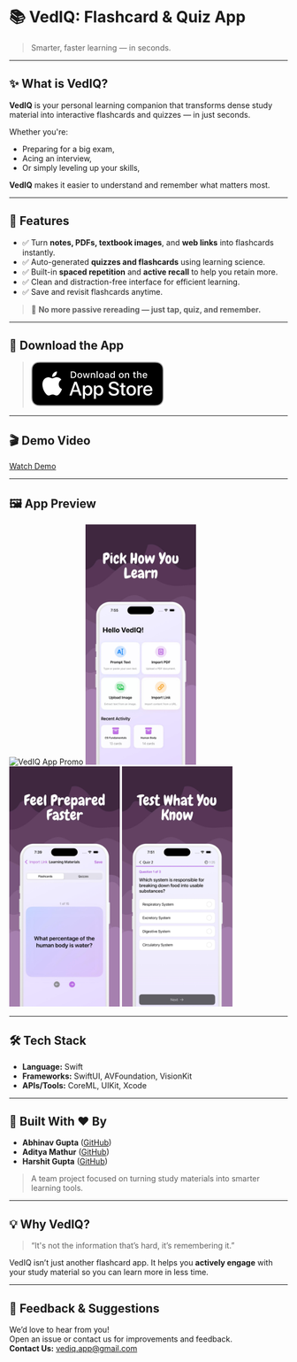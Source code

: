 # 📚 VedIQ: Flashcard & Quiz App

> Smarter, faster learning — in seconds.

---

## ✨ What is VedIQ?

**VedIQ** is your personal learning companion that transforms dense study material into interactive flashcards and quizzes — in just seconds.

Whether you're:
- Preparing for a big exam,
- Acing an interview,
- Or simply leveling up your skills,

**VedIQ** makes it easier to understand and remember what matters most.

---

## 🚀 Features

- ✅ Turn **notes, PDFs, textbook images**, and **web links** into flashcards instantly.
- ✅ Auto-generated **quizzes and flashcards** using learning science.
- ✅ Built-in **spaced repetition** and **active recall** to help you retain more.
- ✅ Clean and distraction-free interface for efficient learning.
- ✅ Save and revisit flashcards anytime.

> 📌 **No more passive rereading — just tap, quiz, and remember.**

---

## 📱 Download the App

> [![Download on the App Store](media/Download_on_the_App_Store_Badge_US-UK_RGB_blk_092917.svg)](https://apps.apple.com/us/app/vediq-flashcards-quiz-app/id6748696401)

---

## 🎬 Demo Video  

[Watch Demo](https://drive.google.com/file/d/1b_Pwn0XYOYufXxL7VqYZ2htcf9LKHIDO/view?usp=sharing)

---

## 🖼️ App Preview

<p>
  <img src="media/vediq-promo.gif" height="435" alt="VedIQ App Promo" />
  <img src="media/home.jpeg" width="200" alt="Home Screen" />
  <img src="media/Flashcards.jpeg" width="200" alt="Flashcards Screen" />
  <img src="media/Quiz.jpeg" width="200" alt="Quiz Screen" />
</p>

---

## 🛠 Tech Stack

- **Language:** Swift  
- **Frameworks:** SwiftUI, AVFoundation, VisionKit  
- **APIs/Tools:** CoreML, UIKit, Xcode  

---

## 👥 Built With ❤️ By

- **Abhinav Gupta** ([GitHub](https://github.com/abhinav9573))  
- **Aditya Mathur** ([GitHub](https://github.com/adityam2003))  
- **Harshit Gupta** ([GitHub](https://github.com/harshitgupta0106))  

> A team project focused on turning study materials into smarter learning tools.

---

## 💡 Why VedIQ?

> “It's not the information that’s hard, it’s remembering it.”

VedIQ isn’t just another flashcard app. It helps you **actively engage** with your study material so you can learn more in less time.

---
## 🙌 Feedback & Suggestions

We’d love to hear from you!  
Open an issue or contact us for improvements and feedback.  
**Contact Us:** [vediq.app@gmail.com](mailto:vediq.app@gmail.com)

